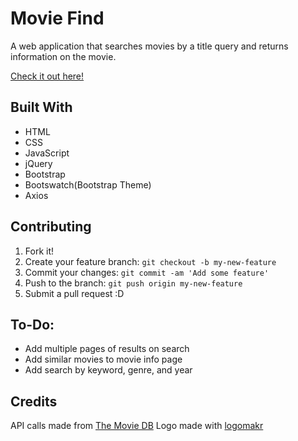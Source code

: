 <!-- portfolio-meta display_name: Movie Find -->
# Movie Find

A web application that searches movies by a title query and returns information on the movie.

[Check it out here!](https://slyty7.github.io/MovieFind/)

## Built With

  * HTML
  * CSS
  * JavaScript
  * jQuery
  * Bootstrap
  * Bootswatch(Bootstrap Theme)
  * Axios

## Contributing

1. Fork it!
2. Create your feature branch: `git checkout -b my-new-feature`
3. Commit your changes: `git commit -am 'Add some feature'`
4. Push to the branch: `git push origin my-new-feature`
5. Submit a pull request :D

## To-Do:

  * Add multiple pages of results on search
  * Add similar movies to movie info page
  * Add search by keyword, genre, and year

## Credits

API calls made from [The Movie DB](https://www.themoviedb.org/documentation/api)
Logo made with [logomakr](https://www.logomakr.com)
